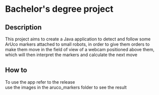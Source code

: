 # Bachelor's degree project
## Description
This project aims to create a Java application to detect and follow some ArUco markers attached to small robots, in order to give them 
orders to make them move in the field of view of a webcam positioned above them, which will then interpret the markers and calculate the next move
## How to
To use the app refer to the release </br>
use the images in the aruco_markers folder to see the result
